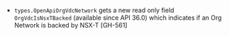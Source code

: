 * `types.OpenApiOrgVdcNetwork` gets a new read only field `OrgVdcIsNsxTBacked` (available since API
  36.0) which indicates if an Org Network is backed by NSX-T [GH-561]
